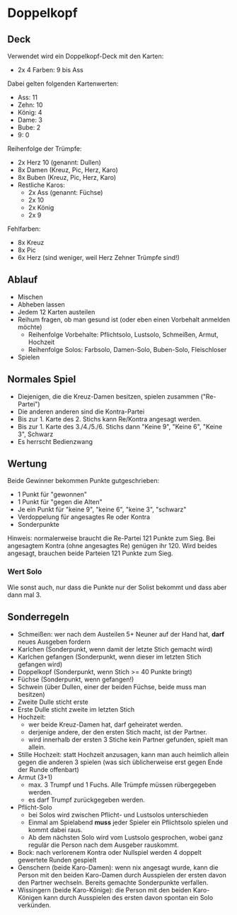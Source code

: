 # Doppelkopf

## Deck

Verwendet wird ein Doppelkopf-Deck mit den Karten:

* 2x 4 Farben: 9 bis Ass

Dabei gelten folgenden Kartenwerten:

* Ass: 11
* Zehn: 10
* König: 4
* Dame: 3
* Bube: 2
* 9: 0

Reihenfolge der Trümpfe:

* 2x Herz 10 (genannt: Dullen)
* 8x Damen (Kreuz, Pic, Herz, Karo)
* 8x Buben (Kreuz, Pic, Herz, Karo)
* Restliche Karos:
  * 2x Ass (genannt: Füchse)
  * 2x 10
  * 2x König
  * 2x 9

Fehlfarben:

* 8x Kreuz
* 8x Pic
* 6x Herz (sind weniger, weil Herz Zehner Trümpfe sind!)

## Ablauf

* Mischen
* Abheben lassen
* Jedem 12 Karten austeilen
* Reihum fragen, ob man gesund ist (oder eben einen Vorbehalt anmelden möchte)
  * Reihenfolge Vorbehalte: Pflichtsolo, Lustsolo, Schmeißen, Armut, Hochzeit
  * Reihenfolge Solos: Farbsolo, Damen-Solo, Buben-Solo, Fleischloser
* Spielen

## Normales Spiel

* Diejenigen, die die Kreuz-Damen besitzen, spielen zusammen ("Re-Partei")
* Die anderen anderen sind die Kontra-Partei
* Bis zur 1. Karte des 2. Stichs kann Re/Kontra angesagt werden.
* Bis zur 1. Karte des 3./4./5./6. Stichs dann "Keine 9", "Keine 6", "Keine 3", Schwarz
* Es herrscht Bedienzwang

## Wertung

Beide Gewinner bekommen Punkte gutgeschrieben:

* 1 Punkt für "gewonnen"
* 1 Punkt für "gegen die Alten"
* Je ein Punkt für "keine 9", "keine 6", "keine 3", "schwarz"
* Verdoppelung für angesagtes Re oder Kontra
* Sonderpunkte

Hinweis: normalerweise braucht die Re-Partei 121 Punkte zum Sieg. Bei angesagtem Kontra (ohne angesagtes Re) genügen ihr 120. Wird beides angesagt, brauchen beide Parteien 121 Punkte zum Sieg.

### Wert Solo

Wie sonst auch, nur dass die Punkte nur der Solist bekommt und dass aber dann mal 3.

## Sonderregeln

* Schmeißen: wer nach dem Austeilen 5+ Neuner auf der Hand hat, **darf** neues Ausgeben fordern
* Karlchen (Sonderpunkt, wenn damit der letzte Stich gemacht wird)
* Karlchen gefangen (Sonderpunkt, wenn dieser im letzten Stich gefangen wird)
* Doppelkopf (Sonderpunkt, wenn Stich >= 40 Punkte bringt)
* Füchse (Sonderpunkt, wenn gefangen!)
* Schwein (über Dullen, einer der beiden Füchse, beide muss man besitzen)
* Zweite Dulle sticht erste
* Erste Dulle sticht zweite im letzten Stich
* Hochzeit:
  * wer beide Kreuz-Damen hat, darf geheiratet werden.
  * derjenige andere, der den ersten Stich macht, ist der Partner.
  * wird innerhalb der ersten 3 Stiche kein Partner gefunden, spielt man allein.
* Stille Hochzeit: statt Hochzeit anzusagen, kann man auch heimlich allein gegen die anderen 3 spielen (was sich üblicherweise erst gegen Ende der Runde offenbart)
* Armut (3+1)
  * max. 3 Trumpf und 1 Fuchs. Alle Trümpfe müssen rübergegeben werden.
  * es darf Trumpf zurückgegeben werden.
* Pflicht-Solo
  * bei Solos wird zwischen Pflicht- und Lustsolos unterschieden
  * Einmal am Spielabend **muss** jeder Spieler ein Pflichtsolo spielen und kommt dabei raus.
  * Ab dem nächsten Solo wird vom Lustsolo gesprochen, wobei ganz regulär die Person nach dem Ausgeber rauskommt.
* Bock: nach verlorenem Kontra oder Nullspiel werden 4 doppelt gewertete Runden gespielt
* Genschern (beide Karo-Damen): wenn nix angesagt wurde, kann die Person mit den beiden Karo-Damen durch Ausspielen der ersten davon den Partner wechseln. Bereits gemachte Sonderpunkte verfallen.
* Wissingern (beide Karo-Könige): die Person mit den beiden Karo-Königen kann durch Ausspielen des ersten davon spontan ein Solo verkünden.
